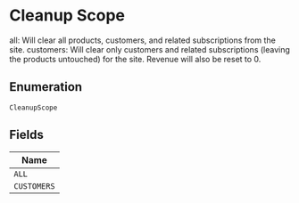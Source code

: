 
# Cleanup Scope

all: Will clear all products, customers, and related subscriptions from the site. customers: Will clear only customers and related subscriptions (leaving the products untouched) for the site. Revenue will also be reset to 0.

## Enumeration

`CleanupScope`

## Fields

| Name |
|  --- |
| `ALL` |
| `CUSTOMERS` |

